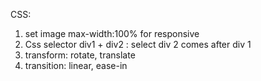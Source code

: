 CSS:
1. set image max-width:100% for responsive
2. Css selector div1 + div2 : select div 2 comes after div 1    
3. transform: rotate, translate
4. transition: linear, ease-in